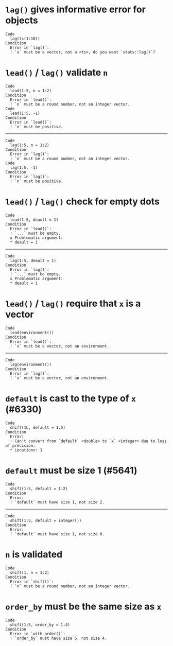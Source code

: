 # `lag()` gives informative error for <ts> objects

    Code
      lag(ts(1:10))
    Condition
      Error in `lag()`:
      ! `x` must be a vector, not a <ts>, do you want `stats::lag()`?

# `lead()` / `lag()` validate `n`

    Code
      lead(1:5, n = 1:2)
    Condition
      Error in `lead()`:
      ! `n` must be a round number, not an integer vector.
    Code
      lead(1:5, -1)
    Condition
      Error in `lead()`:
      ! `n` must be positive.

---

    Code
      lag(1:5, n = 1:2)
    Condition
      Error in `lag()`:
      ! `n` must be a round number, not an integer vector.
    Code
      lag(1:5, -1)
    Condition
      Error in `lag()`:
      ! `n` must be positive.

# `lead()` / `lag()` check for empty dots

    Code
      lead(1:5, deault = 1)
    Condition
      Error in `lead()`:
      ! `...` must be empty.
      x Problematic argument:
      * deault = 1

---

    Code
      lag(1:5, deault = 1)
    Condition
      Error in `lag()`:
      ! `...` must be empty.
      x Problematic argument:
      * deault = 1

# `lead()` / `lag()` require that `x` is a vector

    Code
      lead(environment())
    Condition
      Error in `lead()`:
      ! `x` must be a vector, not an environment.

---

    Code
      lag(environment())
    Condition
      Error in `lag()`:
      ! `x` must be a vector, not an environment.

# `default` is cast to the type of `x` (#6330)

    Code
      shift(1L, default = 1.5)
    Condition
      Error:
      ! Can't convert from `default` <double> to `x` <integer> due to loss of precision.
      * Locations: 1

# `default` must be size 1 (#5641)

    Code
      shift(1:5, default = 1:2)
    Condition
      Error:
      ! `default` must have size 1, not size 2.

---

    Code
      shift(1:5, default = integer())
    Condition
      Error:
      ! `default` must have size 1, not size 0.

# `n` is validated

    Code
      shift(1, n = 1:2)
    Condition
      Error in `shift()`:
      ! `n` must be a round number, not an integer vector.

# `order_by` must be the same size as `x`

    Code
      shift(1:5, order_by = 1:4)
    Condition
      Error in `with_order()`:
      ! `order_by` must have size 5, not size 4.

